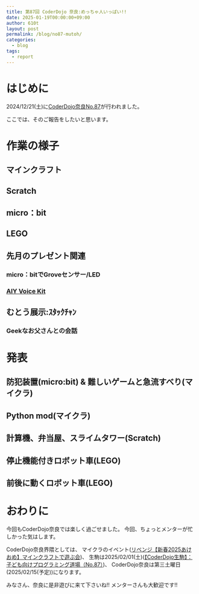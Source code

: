 ```yaml
---
title: 第87回 CoderDojo 奈良:めっちゃ人いっぱい!!
date: 2025-01-19T00:00:00+09:00
author: 610t
layout: post
permalink: /blog/no87-mutoh/
categories:
  - blog
tags:
  - report
---
```

# はじめに
2024/12/21(土)に[CoderDojo奈良No.87](https://coderdojo-nara-ikoma.connpass.com/event/341954/)が行われました。

ここでは、そのご報告をしたいと思います。

# 作業の様子
## マインクラフト
## Scratch
## micro：bit
## LEGO
## 先月のプレゼント関連
### micro：bitでGroveセンサー/LED
### [AIY Voice Kit](https://aiyprojects.withgoogle.com/voice/)
## むとう展示:ｽﾀｯｸﾁｬﾝ
### Geekなお父さんとの会話

# 発表
## 防犯装置(micro:bit) & 難しいゲームと急流すべり(マイクラ)
## Python mod(マイクラ)
## 計算機、弁当屋、スライムタワー(Scratch)
## 停止機能付きロボット車(LEGO)
## 前後に動くロボット車(LEGO)

# おわりに
今回もCoderDojo奈良では楽しく過ごせました。
今回、ちょっとメンターが忙しかった気はします。

CoderDojo奈良界隈としては、
マイクラのイベント([リベンジ【新春2025あけおめ】マインクラフトで遊ぶ会](https://coderdojo-nara-ikoma.connpass.com/event/342590/))、
生駒は2025/02/01(土)([【CoderDojo生駒】：子ども向けプログラミング道場（No.87）](https://coderdojo-nara-ikoma.connpass.com/event/339625/))、
CoderDojo奈良は第三土曜日(2025/02/15(予定))になります。

みなさん、奈良に是非遊びに来て下さいね!!
メンターさんも大歓迎です!!
